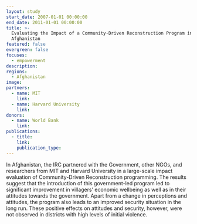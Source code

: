 ```yaml
---
layout: study
start_date: 2007-01-01 00:00:00
end_date: 2011-01-01 00:00:00
title: >-
  Evaluating the Impact of a Community-Driven Reconstruction Program in
  Afghanistan
featured: false
evergreen: false
focuses:
  - empowerment
description:
regions:
  - Afghanistan
image:
partners:
  - name: MIT
    link:
  - name: Harvard University
    link:
donors:
  - name: World Bank
    link:
publications:
  - title:
    link:
    publication_type:
---
```


In Afghanistan, the IRC partnered with the Government, other NGOs, and researchers from MIT and Harvard University in a large-scale impact evaluation of Community-Driven Reconstruction programming. The results suggest that the introduction of this government-led program led to significant improvement in villagers’ economic wellbeing as well as in their attitudes towards the government. Apart from a change in perceptions and attitudes, the program also leads to an improved security situation in the long run. These positive effects on attitudes and security, however, were not observed in districts with high levels of initial violence.